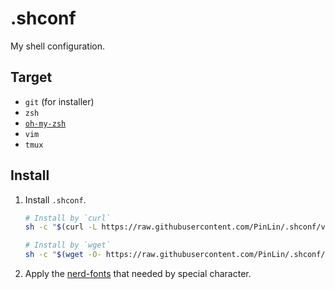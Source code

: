 # .shconf

My shell configuration.

## Target

+ `git` (for installer)
+ `zsh`
+ [`oh-my-zsh`](http://ohmyz.sh)
+ `vim`
+ `tmux`

## Install

1. Install `.shconf`.

    ```sh
    # Install by `curl`
    sh -c "$(curl -L https://raw.githubusercontent.com/PinLin/.shconf/v3.1/install.sh)"
    
    # Install by `wget`
    sh -c "$(wget -O- https://raw.githubusercontent.com/PinLin/.shconf/v3.1/install.sh)"
    ```

2. Apply the [nerd-fonts](https://github.com/ryanoasis/nerd-fonts) that needed by special character.
